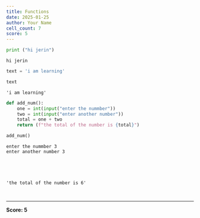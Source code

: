```yaml
---
title: Functions
date: 2025-01-25
author: Your Name
cell_count: 7
score: 5
---
```


```python
print ("hi jerin")
```

    hi jerin



```python
text = 'i am learning'
```


```python
text
```




    'i am learning'




```python
def add_num():
    one = int(input("enter the nummber"))
    two = int(input("enter another number"))
    total = one + two
    return (f"the total of the number is {total}")
```


```python
add_num()
```

    enter the nummber 3
    enter another number 3





    'the total of the number is 6'




```python

```


```python

```


---
**Score: 5**